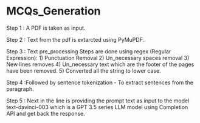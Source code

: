 # MCQs_Generation

Step 1 : A PDF is taken as input.

Step 2 : Text from the pdf is extarcted using PyMuPDF.

Step 3 : Text pre_processing Steps are done using regex (Regular Expression):
    1) Punctuation Removal
    2) Un_necessary spaces removal
    3) New lines removes
    4) Un_necessary text which are the footer of the pages have been removed.
    5) Converted all the string to lower case.
    
Step 4 :Followed by sentence tokenization - To extract sentences from the paragraph.

Step 5 : Next in the line is providing the prompt text as input to the model text-davinci-003 which is a GPT 3.5 series LLM model using Completion API
          and get back the response.
  



